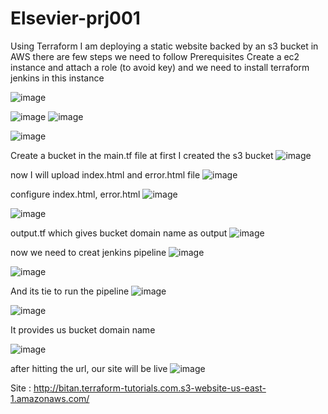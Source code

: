 # Elsevier-prj001
Using Terraform I am deploying a static website backed by an s3 bucket in AWS
there are few steps we need to follow
Prerequisites
Create a ec2 instance and attach a role (to avoid key) and we need to install terraform jenkins in this instance

![image](https://user-images.githubusercontent.com/18758226/167120524-41e81396-964e-4f73-8fac-204fc9348b90.png)

![image](https://user-images.githubusercontent.com/18758226/167120686-d75f933f-0b95-4fb7-98f1-fbbf68df3046.png)
![image](https://user-images.githubusercontent.com/18758226/167120782-98eff27a-4850-4a00-8f2f-ba21ad9443e4.png)

![image](https://user-images.githubusercontent.com/18758226/167120903-f85570ac-9e47-43a4-aaf9-a5fc1a6e2cff.png)



Create a bucket
in the main.tf file at first I created the s3 bucket
![image](https://user-images.githubusercontent.com/18758226/167121151-2753ec0f-b319-4e68-9a87-93b2a6a60f10.png)


now I will upload index.html and error.html file
![image](https://user-images.githubusercontent.com/18758226/167121440-cf03e574-2ff8-4eaf-a6a3-0b1b310a5852.png)

configure index.html, error.html
![image](https://user-images.githubusercontent.com/18758226/167121522-36744d9d-3d2b-4f17-b46c-8f6ae39dc9a9.png)

![image](https://user-images.githubusercontent.com/18758226/167121632-21f45f2d-0643-4211-9f3a-a93d83fac853.png)

output.tf which gives bucket domain name as output
![image](https://user-images.githubusercontent.com/18758226/167122049-ec303281-7017-454c-89fc-0ca14a7cd4f8.png)

now we need to creat jenkins pipeline
![image](https://user-images.githubusercontent.com/18758226/167122179-a0959299-8141-46d4-92e4-17384c479608.png)

![image](https://user-images.githubusercontent.com/18758226/167122227-35268db5-96af-4fcf-af37-f7a1e742e05b.png)


And its tie to run the pipeline
![image](https://user-images.githubusercontent.com/18758226/167122311-33e13b1a-b2ac-4ecb-b979-27028ce9ed9e.png)

![image](https://user-images.githubusercontent.com/18758226/167122394-40f1634b-e387-45ad-8986-ca1eccec2c80.png)

It provides us bucket domain name 

![image](https://user-images.githubusercontent.com/18758226/167122486-5b305e3d-def5-4bfc-9ad0-f0084033ff7f.png)

after hitting the url, our site will be live
![image](https://user-images.githubusercontent.com/18758226/167122611-0812b18f-de24-4a5f-85d2-b94ce1dc1045.png)

Site : http://bitan.terraform-tutorials.com.s3-website-us-east-1.amazonaws.com/



